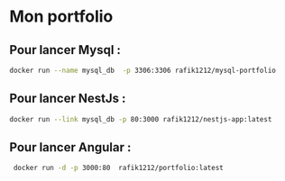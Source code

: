 # Mon portfolio 

## Pour lancer Mysql :
```bash
docker run --name mysql_db  -p 3306:3306 rafik1212/mysql-portfolio
```
## Pour lancer NestJs :
```bash
docker run --link mysql_db -p 80:3000 rafik1212/nestjs-app:latest
```
## Pour lancer Angular :
```bash
 docker run -d -p 3000:80  rafik1212/portfolio:latest 
```
